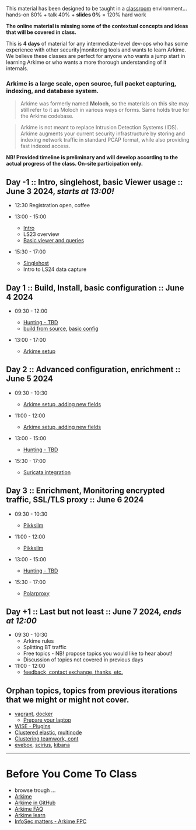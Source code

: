 
This material has been designed to be taught in a [classroom](https://ccdcoe.org/training/cyber-defence-monitoring-course-large-scale-packet-capture-analysis-june-2024/) environment... hands-on 80% + talk 40% + **slides 0%** = 120% hard work

**The online material is missing some of the contextual concepts and ideas that will be covered in class.**

This is **4 days** of material for any intermediate-level dev-ops who has some experience with other security|monitoring tools and wants to learn Arkime. We believe these classes are perfect for anyone who wants a jump start in learning Arkime or who wants a more thorough understanding of it internals.

### Arkime is a large scale, open source, full packet capturing, indexing, and database system.

> Arkime was formerly named **Moloch**, so the materials on this site may still refer to it as Moloch in various ways or forms. Same holds true for the Arkime codebase.

> Arkime is not meant to replace Intrusion Detection Systems (IDS). Arkime augments your current security infrastructure by storing and indexing network traffic in standard PCAP format, while also providing fast indexed access.

**NB! Provided timeline is preliminary and will develop according to the actual progress of the class. On-site participation only.**

## Day -1 :: Intro, singlehost, basic Viewer usage :: June 3 2024, *starts at 13:00!*

 * 12:30 Registration open, coffee

 * 13:00 - 15:00
   * [Intro](/common/day_intro.md)
   * LS23 overview
   * [Basic viewer and queries](/Arkime/queries/#using-the-viewer)
 * 15:30 - 17:00
   * [Singlehost](/singlehost/)
   * Intro to LS24 data capture

## Day 1 :: Build, Install, basic configuration :: June 4 2024

 * 09:30 - 12:00
   * [Hunting - TBD](/Arkime/queries/#hunting-trip)
   * [build from source](/Arkime/setup/#Build), [basic config](/Arkime/setup/#Config)
   
 * 13:00 - 17:00
   * [Arkime setup](/Arkime/package_setup/)

## Day 2 :: Advanced configuration, enrichment :: June 5 2024

 * 09:30 - 10:30
   * [Arkime setup, adding new fields](/Arkime/package_setup/)
 * 11:00 - 12:00
   * [Arkime setup, adding new fields](/Arkime/package_setup/)

 * 13:00 - 15:00
   * [Hunting - TBD](/Arkime/queries/#hunting-trip)
 * 15:30 - 17:00
   * [Suricata integration](/Arkime/suricata/)

## Day 3 :: Enrichment, Monitoring encrypted traffic, SSL/TLS proxy :: June 6 2024

 * 09:30 - 10:30
   * [Pikksilm](/Arkime/pikksilm)
 * 11:00 - 12:00
   * [Pikksilm](/Arkime/pikksilm)

 * 13:00 - 15:00
   * [Hunting - TBD](/Arkime/queries/#hunting-trip)
 * 15:30 - 17:00
   * [Polarproxy](/Arkime/polarproxy)
    
## Day +1 :: Last but not least :: June 7 2024, *ends at 12:00*

 * 09:30 - 10:30
   * Arkime rules
   * Splitting BT traffic
   * Free topics - NB! propose topics you would like to hear about!
   * Discussion of topics not covered in previous days
 * 11:00 - 12:00
   * [feedback, contact exchange, thanks, etc.](/common/Closing.md)
 

## Orphan topics, topics from previous iterations that we might or might not cover.
   * [vagrant](/common/vagrant/), [docker](/common/docker)
     * [Prepare your laptop](/Arkime/prepare-laptop.md)
   * [WISE - Plugins](/Arkime/wise#writing-a-wise-plugin)
   * [Clustered elastic](/Arkime/clustering#clustered-elasticsearch), [multinode](/Arkime/clustering#moloch-workers)
   * [Clustering teamwork, cont](/Arkime/clustering)
   * [evebox](/Suricata/indexing#evebox), [scirius](/Suricata/indexing#scirius), [kibana](/Suricata/indexing#kibana)

----

# Before You Come To Class

  * browse trough ...
  * [Arkime](https://arkime.com/)
  * [Arkime in GitHub](https://github.com/arkime/arkime)
  * [Arkime FAQ](https://arkime.com/faq)
  * [Arkime learn](https://arkime.com/learn)
  * [InfoSec matters - Arkime FPC](http://blog.infosecmatters.net/2017/05/moloch-fpc.html)

